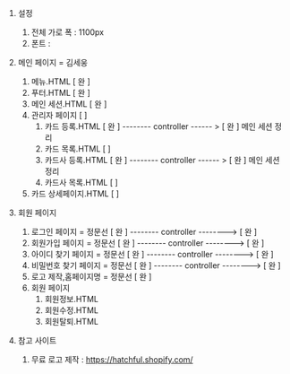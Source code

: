 
1. 설정
	1. 전체 가로 폭 : 1100px
	2. 폰트 : 

1. 메인 페이지 = 김세웅
  	1. 메뉴.HTML  [ 완 ]
  	2. 푸터.HTML  [ 완 ] 
  	3. 메인 세션.HTML [ 완 ]
  	6. 관리자 페이지 [  ]
  		1. 카드 등록.HTML [ 완 ] 	-------- controller ------ > [ 완 ] 메인 세션 정리 
  		2. 카드 목록.HTML [  ] 	
  		3. 카드사 등록.HTML [ 완 ] -------- controller ------ > [ 완 ] 메인 세션 정리 
  		4. 카드사 목록.HTML [  ] 
  	7. 카드 상세페이지.HTML [ ] 
  
2. 회원 페이지 
  	1. 로그인 페이지 = 정문선 [ 완 ]  -------- controller --------> [ 완 ]
  	2. 회원가입 페이지 = 정문선  [ 완 ]  -------- controller --------> [ 완 ]
  	3. 아이디 찾기 페이지 = 정문선 [ 완 ] -------- controller --------> [ 완 ]
  	4. 비밀번호 찾기 페이지 = 정문선 [ 완 ] -------- controller --------> [ 완 ]
  	5. 로고 제작,홈페이지명 = 정문선 [ 완 ]
  	6. 회원 페이지
  		1. 회원정보.HTML
  		2. 회원수정.HTML
  		3. 회원탈퇴.HTML

3. 참고 사이트 
  	1. 무료 로고 제작 : https://hatchful.shopify.com/
